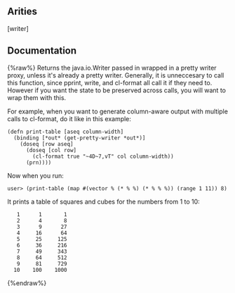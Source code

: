 ## Arities
[writer]

## Documentation
{%raw%}
Returns the java.io.Writer passed in wrapped in a pretty writer proxy, unless it's 
already a pretty writer. Generally, it is unneccesary to call this function, since pprint,
write, and cl-format all call it if they need to. However if you want the state to be 
preserved across calls, you will want to wrap them with this. 

For example, when you want to generate column-aware output with multiple calls to cl-format, 
do it like in this example:

    (defn print-table [aseq column-width]
      (binding [*out* (get-pretty-writer *out*)]
        (doseq [row aseq]
          (doseq [col row]
            (cl-format true "~4D~7,vT" col column-width))
          (prn))))

Now when you run:

    user> (print-table (map #(vector % (* % %) (* % % %)) (range 1 11)) 8)

It prints a table of squares and cubes for the numbers from 1 to 10:

       1      1       1    
       2      4       8    
       3      9      27    
       4     16      64    
       5     25     125    
       6     36     216    
       7     49     343    
       8     64     512    
       9     81     729    
      10    100    1000
{%endraw%}
